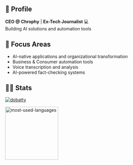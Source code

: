 ## 👋 Profile
**CEO @ Chrophy** | **Ex-Tech Journalist** 💻  
Building AI solutions and automation tools

## 💼 Focus Areas
- AI-native applications and organizational transformation
- Business & Consumer automation tools
- Voice transcription and analysis
- AI-powered fact-checking systems

## 👨‍💻 Stats
<p align="left">
  <a href="https://github.com/dobatty">
    <img src="https://komarev.com/ghpvc/?username=dobatty&style=for-the-badge" alt="dobatty" />
  </a>
</p>

<p align="left">
  <!-- 統計を一時的に非表示
　<img  
    alt="github-stats"
    height="170px" 
    src="https://github-readme-stats.vercel.app/api?username=dobatty&rank_icon=github&count_private=true&theme=tokyonight" 
  />
  -->
  <img 
    alt="most-used-languages"
    height="170px"
    src="https://github-readme-stats.vercel.app/api/top-langs/?username=dobatty&layout=compact&theme=tokyonight&count_private=true&include_all_commits=true"
  />
</p>